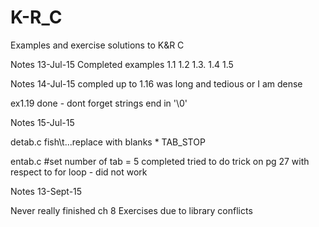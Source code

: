 # K-R_C
Examples and exercise solutions to K&amp;R C

Notes 13-Jul-15
Completed examples 1.1 1.2 1.3. 1.4 1.5

Notes 14-Jul-15
compled up to 1.16 was long and tedious or I am dense

ex1.19 done - dont forget strings end in '\0'

Notes 15-Jul-15

detab.c
  fish\t...replace with blanks * TAB_STOP

entab.c
  #set number of tab = 5
  completed
  tried to do trick on pg 27 with respect to for loop - did not work

Notes 13-Sept-15

Never really finished ch 8 Exercises due to library conflicts
